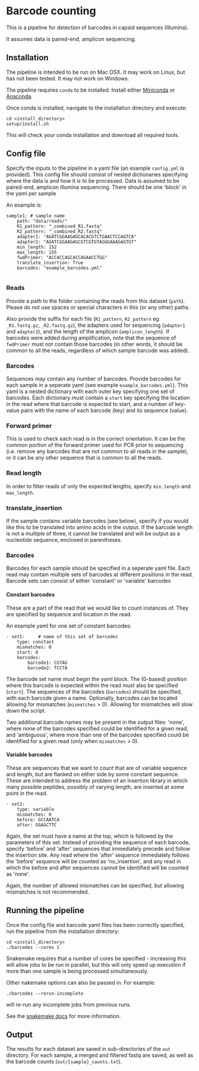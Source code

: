# Barcode counting

This is a pipeline for detection of barcodes in capsid sequences (Illumina).

It assumes data is paired-end, amplicon sequencing.  

## Installation

The pipeline is intended to be run on Mac OSX.  It may work on Linux, but has not been tested.  It may not work on Windows.

The pipeline requires `conda` to be installed.  Install either [Miniconda](https://docs.conda.io/en/latest/miniconda.html) or [Anaconda](https://docs.anaconda.com/anaconda/install/).

Once conda is installed, navigate to the installation directory and execute:

```
cd <install_directory>
setup/install.sh
```

This will check your conda installation and download all required tools.

## Config file

Specify the inputs to the pipeline in a yaml file (an example `config.yml` is provided).
This config file should consist of nested dictionaries specifying where the data is and how it is to be processed. Data is assumed to be paired-end, amplicon Illumina sequencing.  There should be one 'block' in the yaml per sample

An example is:
```
sample1: # sample name
    path: "data/reads/" 
    R1_pattern: "_combined_R1.fastq"                 
    R2_pattern: "_combined_R2.fastq"                 
    adapter1: "AGATCGGAAGAGCACACGTCTGAACTCCAGTCA" 
    adapter2: "AGATCGGAAGAGCGTCGTGTAGGGAAAGAGTGT" 
    min_length: 152 
    max_length: 155     
    fwdPrimer: "ACCACCAGCACCAGAACCTGG"    
    translate_insertion: True     
    barcodes: "example_barcodes.yml"    
    
```


### Reads

Provide a path to the folder containing the reads from this dataset (`path`).  Please do not use spaces or special characters in this (or any other) paths.

Also provide the suffix for each file (`R1_pattern`, `R2_pattern` eg `_R1.fastq.gz`, `_R2.fastq.gz`), the adapters used for sequencing (`adapter1` and `adapter2`), and the length of the amplicon (`amplicon_length`). If barcodes were added during amplification, note that the sequence of `fwdPrimer` must not contain those barcodes (in other words, it should be common to all the reads, regardless of which sample barcode was added).

### Barcodes

Sequences may contain any number of barcodes.  Provide barcodes for each sample in a seperate yaml (see example `example_barcodes.yml`).  This yaml is a nested dictionary with each outer key specifying one set of barcodes.  Each dictionary must contain a `start` key specifying the location in the read where that barcode is expected to start, and a number of key-value pairs with the name of each barcode (key) and its sequence (value).

### Forward primer

This is used to check each read is in the correct orientation.  It can be the common portion of the forward primer used for PCR prior to sequencing (i.e. remove any barcodes that are not common to all reads in the sample), or it can be any other sequence that is common to all the reads.

### Read length

In order to filter reads of only the expected lengths, specify `min_length` and `max_length`.

### translate\_insertion

If the sample contains variable barcodes (see below), specify if you would like this to be translated into amino acids in the output.  If the barcode length is not a multiple of three, it cannot be translated and will be output as a nucleotide sequence, enclosed in parentheses.

### Barcodes

Barcodes for each sample should be specified in a seperate yaml file. Each read may contain multiple sets of barcodes at different positions in the read.  Barcode sets can consist of either 'constant' or 'variable' barcodes

#### Constant barcodes

These are a part of the read that we would like to count instances of.  They are specified by sequence and location in the read.

An example yaml for one set of constant barcodes:
```
- set1: 	# name of this set of barcodes				
    type: constant
    mismatches: 0
    start: 0 
    barcodes:
        barcode1: CGTAG
        barcode2: TCCTA
```

The barcode set name must begin the yaml block.  The (0-based) position where this barcode is expected within the read must also be specified (`start`).  The sequences of the barcodes (`barcodes`) should be specified, with each barcode given a name.  Optionally, barcodes can be located allowing for mismatches (`mismatches` > 0).  Allowing for mismatches will slow down the script.

Two additional barcode names may be present in the output files: 'none', where none of the barcodes specified could be identified for a given read, and 'ambiguous', where more than one of the barcodes specified could be identified for a given read (only when `mismatches` > 0).

#### Variable barcodes

These are sequences that we want to count that are of variable sequence and length, but are flanked on either side by some constant sequence.  These are intended to address the problem of an insertion library in which many possible peptides, possibly of varying length, are inserted at some point in the read.

```
- set2:
    type: variable 
    mismatches: 0
    before: GCCAATCA 
    after: GGAGCTTC 
```

Again, the set must have a name at the top, which is followed by the parameters of this set.  Instead of providing the sequence of each barcode, specify 'before' and 'after' sequences that immediately precede and follow the insertion site.  Any read where the 'after' sequence immediately follows the 'before' sequence will be counted as 'no_insertion', and any read in which the before and after sequences cannot be identified will be counted as 'none'.  

Again, the number of allowed mismatches can be specified, but allowing mismatches is not recommended.

## Running the pipeline

Once the config file and barcode yaml files has been correctly specified, run the pipeline from the installation directory:

```
cd <install_directory>
./barcodes --cores 1
```

Snakemake requires that a number of cores be specified - increasing this will allow jobs to be run in parallel, but this will only speed up execution if more than one sample is being processed simultaneously.

Other nakemake options can also be passed in.  For example:
```
./barcodes --rerun-incomplete
```
will re-run any incomplete jobs from previous runs.

See the [snakemake docs](https://snakemake.readthedocs.io/en/stable/executable.html) for more information.

## Output

The results for each dataset are saved in sub-directories of the `out` directory.  For each sample, a merged and filtered fastq are saved, as well as the barcode counts (`out/{sample}_counts.txt`).

